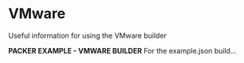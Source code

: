 # VMware
Useful information for using the VMware builder

**PACKER EXAMPLE - VMWARE BUILDER**
For the example.json build...